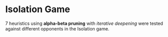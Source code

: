 # Isolation Game
7 heuristics using **alpha-beta pruning** with *iterative deepening* were tested against different opponents in the Isolation game.
